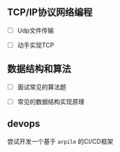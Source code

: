 

## TCP/IP协议网络编程 

- [ ] Udp文件传输 
- [ ] 动手实现TCP 



## 数据结构和算法

- [ ] 面试常见的算法题 
- [ ] 常见的数据结构实现原理 


## devops


尝试开发一个基于 `arpile` 的CI/CD框架 

